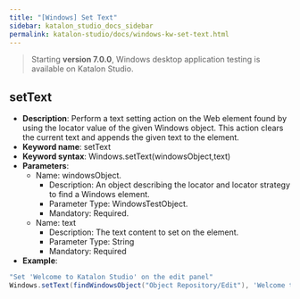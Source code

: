 ```yaml
---
title: "[Windows] Set Text"
sidebar: katalon_studio_docs_sidebar
permalink: katalon-studio/docs/windows-kw-set-text.html
---
```

> Starting **version 7.0.0**, Windows desktop application testing is available on Katalon Studio.

## setText

* **Description**: Perform a text setting action on the Web element found by using the locator value of the given Windows object. This action clears the current text and appends the given text to the element.
* **Keyword name**: setText
* **Keyword syntax**: Windows.setText(windowsObject,text)
* **Parameters**:
  * Name: windowsObject.
    * Description: An object describing the locator and locator strategy to find a Windows element.
    * Parameter Type: WindowsTestObject.
    * Mandatory: Required.
  * Name: text
    * Description: The text content to set on the element.
    * Parameter Type: String
    * Mandatory: Required
* **Example**:

``` groovy
"Set 'Welcome to Katalon Studio' on the edit panel"
Windows.setText(findWindowsObject("Object Repository/Edit"), 'Welcome to Katalon Studio')
```
